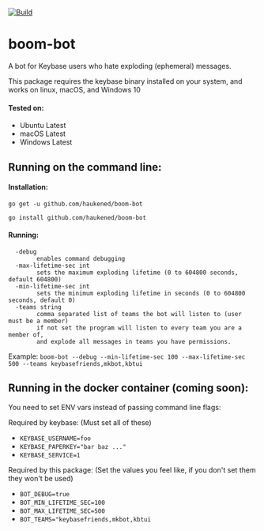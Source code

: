 [![Build](https://github.com/haukened/boom-bot/workflows/Build/badge.svg)](https://github.com/haukened/boom-bot/actions?query=workflow%3ABuild)
# boom-bot
A bot for Keybase users who hate exploding (ephemeral) messages.

This package requires the keybase binary installed on your system, and works on linux, macOS, and Windows 10

#### Tested on:
 - Ubuntu Latest
 - macOS Latest
 - Windows Latest

## Running on the command line:
#### Installation:
`go get -u github.com/haukened/boom-bot`

`go install github.com/haukened/boom-bot`
#### Running:
```
  -debug
        enables command debugging
  -max-lifetime-sec int
        sets the maximum exploding lifetime (0 to 604800 seconds, default 604800)
  -min-lifetime-sec int
        sets the minimum exploding lifetime in seconds (0 to 604800 seconds, default 0)
  -teams string
        comma separated list of teams the bot will listen to (user must be a member)
        if not set the program will listen to every team you are a member of,
        and explode all messages in teams you have permissions.
```

Example: `boom-bot --debug --min-lifetime-sec 100 --max-lifetime-sec 500 --teams keybasefriends,mkbot,kbtui`

## Running in the docker container (coming soon):
You need to set ENV vars instead of passing command line flags:

Required by keybase: (Must set all of these)
 - `KEYBASE_USERNAME=foo`
 - `KEYBASE_PAPERKEY="bar baz ..."`
 - `KEYBASE_SERVICE=1`
 
Required by this package: (Set the values you feel like, if you don't set them they won't be used)
 - `BOT_DEBUG=true`
 - `BOT_MIN_LIFETIME_SEC=100`
 - `BOT_MAX_LIFETIME_SEC=500`
 - `BOT_TEAMS="keybasefriends,mkbot,kbtui`
